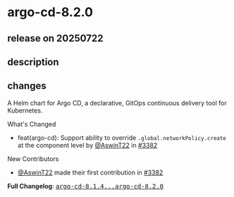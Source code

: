 # argo-cd-8.2.0

## release on 20250722
## description
## changes
A Helm chart for Argo CD, a declarative, GitOps continuous delivery tool for Kubernetes.

What's Changed

* feat(argo-cd): Support ability to override <code>.global.networkPolicy.create</code> at the component level by <a class="user-mention notranslate" data-hovercard-type="user" data-hovercard-url="/users/AswinT22/hovercard" data-octo-click="hovercard-link-click" data-octo-dimensions="link_type:self" href="https://github.com/AswinT22">@AswinT22</a> in <a class="issue-link js-issue-link" data-error-text="Failed to load title" data-id="3226831557" data-permission-text="Title is private" data-url="https://github.com/argoproj/argo-helm/issues/3382" data-hovercard-type="pull_request" data-hovercard-url="/argoproj/argo-helm/pull/3382/hovercard" href="https://github.com/argoproj/argo-helm/pull/3382">#3382</a>

New Contributors

* <a class="user-mention notranslate" data-hovercard-type="user" data-hovercard-url="/users/AswinT22/hovercard" data-octo-click="hovercard-link-click" data-octo-dimensions="link_type:self" href="https://github.com/AswinT22">@AswinT22</a> made their first contribution in <a class="issue-link js-issue-link" data-error-text="Failed to load title" data-id="3226831557" data-permission-text="Title is private" data-url="https://github.com/argoproj/argo-helm/issues/3382" data-hovercard-type="pull_request" data-hovercard-url="/argoproj/argo-helm/pull/3382/hovercard" href="https://github.com/argoproj/argo-helm/pull/3382">#3382</a>

<strong>Full Changelog</strong>: <a class="commit-link" href="https://github.com/argoproj/argo-helm/compare/argo-cd-8.1.4...argo-cd-8.2.0"><tt>argo-cd-8.1.4...argo-cd-8.2.0</tt></a>

